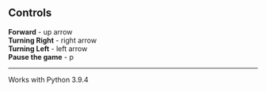 ## Controls
**Forward** - up arrow  <br />
**Turning Right** - right arrow  <br />
**Turning Left** - left arrow  <br />
**Pause the game** - p

-----
Works with Python 3.9.4

